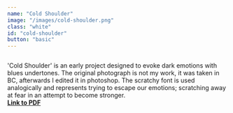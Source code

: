 ```yaml
---
name: "Cold Shoulder"
image: "/images/cold-shoulder.png"
class: "white"
id: "cold-shoulder"
button: "basic"
---
```


<div class="cs-og">
  <img src="/images/cs-og-photo.png" alt="">
</div>

<p class="push-0">
'Cold Shoulder' is an early project designed to evoke dark emotions with blues undertones. The original photograph is not my work, it was taken in BC, afterwards I edited it in photoshop. The scratchy font is used analogically and represents trying to escape our emotions; scratching away at fear in an attempt to become stronger.<br>
<a href="/media/riopel_robert_redo-project.pdf"><b>Link to PDF<b>
